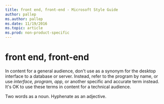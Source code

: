 ```yaml
---
title: front end, front-end - Microsoft Style Guide
author: pallep
ms.author: pallep
ms.date: 11/19/2016
ms.topic: article
ms.prod: non-product-specific
---
```


# front end, front-end

In
content for a general audience, don't use as a synonym for
the desktop interface to a database or server. Instead, refer
to the program by name, or use *interface, program, app,* or another specific and accurate term instead. It's OK to use these terms in content for a technical audience. 

Two words as a noun. Hyphenate as an adjective.
